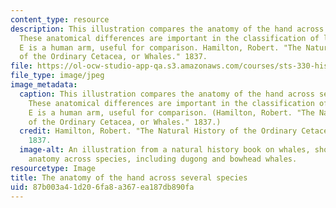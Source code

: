 ```yaml
---
content_type: resource
description: This illustration compares the anatomy of the hand across several species.
  These anatomical differences are important in the classification of life. Diagram
  E is a human arm, useful for comparison. Hamilton, Robert. "The Natural History
  of the Ordinary Cetacea, or Whales." 1837.
file: https://ol-ocw-studio-app-qa.s3.amazonaws.com/courses/sts-330-history-and-anthropology-of-medicine-and-biology-spring-2013/87b003a41d206fa8a367ea187db890fa_sts-330s13-th.jpg
file_type: image/jpeg
image_metadata:
  caption: This illustration compares the anatomy of the hand across several species.
    These anatomical differences are important in the classification of life. Diagram
    E is a human arm, useful for comparison. (Hamilton, Robert. "The Natural History
    of the Ordinary Cetacea, or Whales." 1837.)
  credit: Hamilton, Robert. "The Natural History of the Ordinary Cetacea, or Whales."
    1837.
  image-alt: An illustration from a natural history book on whales, showing the comparative
    anatomy across species, including dugong and bowhead whales.
resourcetype: Image
title: The anatomy of the hand across several species
uid: 87b003a4-1d20-6fa8-a367-ea187db890fa
---
```

